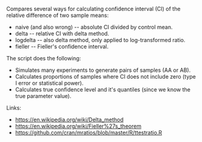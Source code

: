 Compares several ways for calculating confidence interval (CI) of the relative difference of two sample means:
- naive (and also wrong) -- absolute CI divided by control mean.
- delta -- relative CI with delta method.
- logdelta -- also delta method, only applied to log-transformed ratio.
- fieller -- Fieller's confidence interval.

The script does the following:
- Simulates many experiments to generate pairs of samples (AA or AB).
- Calculates proportions of samples where CI does not include zero (type I error or statistical power).
- Calculates true confidence level and it's quantiles (since we know the true parameter value).

Links:
- https://en.wikipedia.org/wiki/Delta_method
- https://en.wikipedia.org/wiki/Fieller%27s_theorem
- https://github.com/cran/mratios/blob/master/R/ttestratio.R
